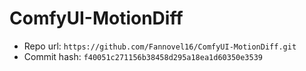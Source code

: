 # ComfyUI-MotionDiff
- Repo url: `https://github.com/Fannovel16/ComfyUI-MotionDiff.git`
- Commit hash: `f40051c271156b38458d295a18ea1d60350e3539`